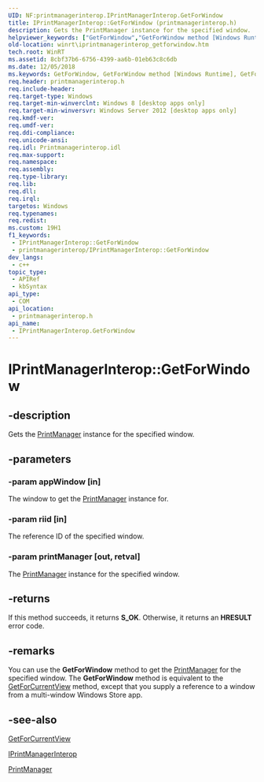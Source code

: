 ```yaml
---
UID: NF:printmanagerinterop.IPrintManagerInterop.GetForWindow
title: IPrintManagerInterop::GetForWindow (printmanagerinterop.h)
description: Gets the PrintManager instance for the specified window.
helpviewer_keywords: ["GetForWindow","GetForWindow method [Windows Runtime]","GetForWindow method [Windows Runtime]","IPrintManagerInterop interface","IPrintManagerInterop interface [Windows Runtime]","GetForWindow method","IPrintManagerInterop.GetForWindow","IPrintManagerInterop::GetForWindow","printmanagerinterop/IPrintManagerInterop::GetForWindow","winrt.iprintmanagerinterop_getforwindow"]
old-location: winrt\iprintmanagerinterop_getforwindow.htm
tech.root: WinRT
ms.assetid: 8cbf37b6-6756-4399-aa6b-01eb63c8c6db
ms.date: 12/05/2018
ms.keywords: GetForWindow, GetForWindow method [Windows Runtime], GetForWindow method [Windows Runtime],IPrintManagerInterop interface, IPrintManagerInterop interface [Windows Runtime],GetForWindow method, IPrintManagerInterop.GetForWindow, IPrintManagerInterop::GetForWindow, printmanagerinterop/IPrintManagerInterop::GetForWindow, winrt.iprintmanagerinterop_getforwindow
req.header: printmanagerinterop.h
req.include-header: 
req.target-type: Windows
req.target-min-winverclnt: Windows 8 [desktop apps only]
req.target-min-winversvr: Windows Server 2012 [desktop apps only]
req.kmdf-ver: 
req.umdf-ver: 
req.ddi-compliance: 
req.unicode-ansi: 
req.idl: Printmanagerinterop.idl
req.max-support: 
req.namespace: 
req.assembly: 
req.type-library: 
req.lib: 
req.dll: 
req.irql: 
targetos: Windows
req.typenames: 
req.redist: 
ms.custom: 19H1
f1_keywords:
 - IPrintManagerInterop::GetForWindow
 - printmanagerinterop/IPrintManagerInterop::GetForWindow
dev_langs:
 - c++
topic_type:
 - APIRef
 - kbSyntax
api_type:
 - COM
api_location:
 - printmanagerinterop.h
api_name:
 - IPrintManagerInterop.GetForWindow
---
```


# IPrintManagerInterop::GetForWindow


## -description

Gets the <a href="/uwp/api/Windows.Graphics.Printing.PrintManager">PrintManager</a> instance for the specified window.

## -parameters

### -param appWindow [in]

The window to get the <a href="/uwp/api/Windows.Graphics.Printing.PrintManager">PrintManager</a> instance for.

### -param riid [in]

The reference ID of the specified window.

### -param printManager [out, retval]

The <a href="/uwp/api/Windows.Graphics.Printing.PrintManager">PrintManager</a> instance for the specified window.

## -returns

If this method succeeds, it returns <b>S_OK</b>. Otherwise, it returns an <b>HRESULT</b> error code.

## -remarks

You can use the <b>GetForWindow</b> method to get the <a href="/uwp/api/Windows.Graphics.Printing.PrintManager">PrintManager</a> for the specified window. The <b>GetForWindow</b> method is equivalent to the <a href="/uwp/api/windows.graphics.printing.printmanager.getforcurrentview">GetForCurrentView</a> method, except that you supply a reference to a window from a multi-window Windows Store app.

## -see-also

<a href="/uwp/api/windows.graphics.printing.printmanager.getforcurrentview">GetForCurrentView</a>



<a href="/windows/desktop/api/printmanagerinterop/nn-printmanagerinterop-iprintmanagerinterop">IPrintManagerInterop</a>



<a href="/uwp/api/Windows.Graphics.Printing.PrintManager">PrintManager</a>